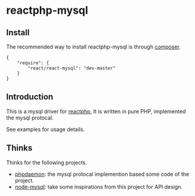 reactphp-mysql
===============

## Install

The recommended way to install reactphp-mysql is through [composer](http://getcomposer.org).

```
{
    "require": {
        "react/react-mysql": "dev-master"
    }
}
```

## Introduction	

This is a mysql driver for [reactphp](https://github.com/reactphp/react), It is written 
in pure PHP, implemented the mysql protocal.

See examples for usage details.

## Thinks

Thinks for the following projects.

* [phpdaemon](https://github.com/kakserpom/phpdaemon): the mysql protocal implemention based some code of the project.
* [node-mysql](https://raw.github.com/felixge/node-mysql): take some inspirations from this project for API design.

